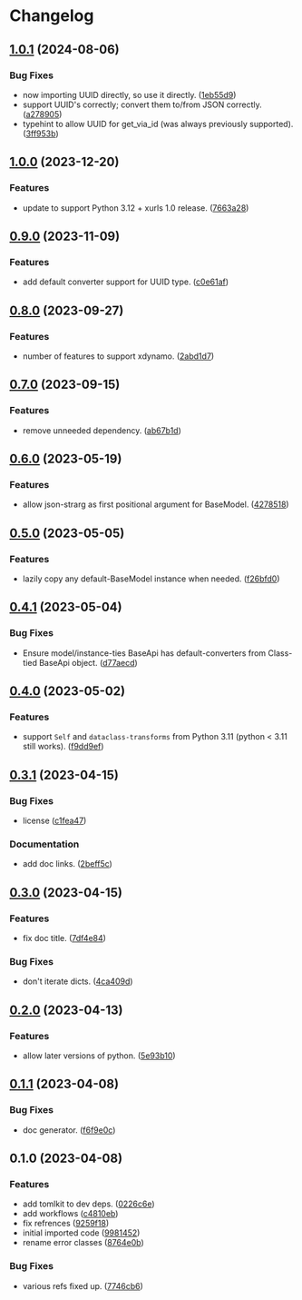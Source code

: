 # Changelog

## [1.0.1](https://github.com/xyngular/py-xmodel/compare/v1.0.0...v1.0.1) (2024-08-06)


### Bug Fixes

* now importing UUID directly, so use it directly. ([1eb55d9](https://github.com/xyngular/py-xmodel/commit/1eb55d9331dc71d87ddcc8b6c15cea89381698ba))
* support UUID's correctly; convert them to/from JSON correctly. ([a278905](https://github.com/xyngular/py-xmodel/commit/a278905354b3e2a5665a252c0a066e3e8f8248df))
* typehint to allow UUID for get_via_id (was always previously supported). ([3ff953b](https://github.com/xyngular/py-xmodel/commit/3ff953b6c9e5a8f699491492f7eabf135dd2bbd2))

## [1.0.0](https://github.com/xyngular/py-xmodel/compare/v0.9.0...v1.0.0) (2023-12-20)


### Features

* update to support Python 3.12 + xurls 1.0 release. ([7663a28](https://github.com/xyngular/py-xmodel/commit/7663a286365ad354b339a21844f3916ed1b09fdf))

## [0.9.0](https://github.com/xyngular/py-xmodel/compare/v0.8.0...v0.9.0) (2023-11-09)


### Features

* add default converter support for UUID type. ([c0e61af](https://github.com/xyngular/py-xmodel/commit/c0e61af2c89e82a2cd1d9fe43c223e4e1d43aa28))

## [0.8.0](https://github.com/xyngular/py-xmodel/compare/v0.7.0...v0.8.0) (2023-09-27)


### Features

* number of features to support xdynamo. ([2abd1d7](https://github.com/xyngular/py-xmodel/commit/2abd1d7a103e205b50ada9b1db54b52bdda9952b))

## [0.7.0](https://github.com/xyngular/py-xmodel/compare/v0.6.0...v0.7.0) (2023-09-15)


### Features

* remove unneeded dependency. ([ab67b1d](https://github.com/xyngular/py-xmodel/commit/ab67b1d2d63dbb95c18ae39161cb589b243a9fde))

## [0.6.0](https://github.com/xyngular/py-xmodel/compare/v0.5.0...v0.6.0) (2023-05-19)


### Features

* allow json-strarg as first positional argument for BaseModel. ([4278518](https://github.com/xyngular/py-xmodel/commit/42785180a7a56c8e3e6e0bed7d3eb4b1618586a4))

## [0.5.0](https://github.com/xyngular/py-xmodel/compare/v0.4.1...v0.5.0) (2023-05-05)


### Features

* lazily copy any default-BaseModel instance when needed. ([f26bfd0](https://github.com/xyngular/py-xmodel/commit/f26bfd0f17ab103b9889199deffb341be8a5ee72))

## [0.4.1](https://github.com/xyngular/py-xmodel/compare/v0.4.0...v0.4.1) (2023-05-04)


### Bug Fixes

* Ensure model/instance-ties BaseApi has default-converters from Class-tied BaseApi object. ([d77aecd](https://github.com/xyngular/py-xmodel/commit/d77aecd21e684e0a68ae96127e444ea3c1158100))

## [0.4.0](https://github.com/xyngular/py-xmodel/compare/v0.3.1...v0.4.0) (2023-05-02)


### Features

* support `Self` and `dataclass-transforms` from Python 3.11 (python &lt; 3.11 still works). ([f9dd9ef](https://github.com/xyngular/py-xmodel/commit/f9dd9ef29e8baa725a152931acb4008695245165))

## [0.3.1](https://github.com/xyngular/py-xmodel/compare/v0.3.0...v0.3.1) (2023-04-15)


### Bug Fixes

* license ([c1fea47](https://github.com/xyngular/py-xmodel/commit/c1fea478660e5d8e88a7c446640db44fe8942615))


### Documentation

* add doc links. ([2beff5c](https://github.com/xyngular/py-xmodel/commit/2beff5c7a2cdf2cf3d133edaf9b6bc32ba7e3e7d))

## [0.3.0](https://github.com/xyngular/py-xmodel/compare/v0.2.0...v0.3.0) (2023-04-15)


### Features

* fix doc title. ([7df4e84](https://github.com/xyngular/py-xmodel/commit/7df4e844e975ac4c1bbce47edf4a5d0919aa8c42))


### Bug Fixes

* don't iterate dicts. ([4ca409d](https://github.com/xyngular/py-xmodel/commit/4ca409d3d211e6ebfbb93510f2628fecc518e443))

## [0.2.0](https://github.com/xyngular/py-xmodel/compare/v0.1.1...v0.2.0) (2023-04-13)


### Features

* allow later versions of python. ([5e93b10](https://github.com/xyngular/py-xmodel/commit/5e93b1036df794b2333ef8b0bc50bfa49188e023))

## [0.1.1](https://github.com/xyngular/py-xmodel/compare/v0.1.0...v0.1.1) (2023-04-08)


### Bug Fixes

* doc generator. ([f6f9e0c](https://github.com/xyngular/py-xmodel/commit/f6f9e0ce289faf4b59608de68d9da64fb14618bd))

## 0.1.0 (2023-04-08)


### Features

* add tomlkit to dev deps. ([0226c6e](https://github.com/xyngular/py-xmodel/commit/0226c6e50e5ace30c7480517b965cf8b7f429268))
* add workflows ([c4810eb](https://github.com/xyngular/py-xmodel/commit/c4810eba9380ef5ca63be1aaaca2c0c5daa343bd))
* fix refrences ([9259f18](https://github.com/xyngular/py-xmodel/commit/9259f18875eefd3ae88c4d4c6139848636425feb))
* initial imported code ([9981452](https://github.com/xyngular/py-xmodel/commit/9981452059efe8f44f6c7bf99571424771976167))
* rename error classes ([8764e0b](https://github.com/xyngular/py-xmodel/commit/8764e0bfa2719c5224a99e2f8c203c04ab5d5b43))


### Bug Fixes

* various refs fixed up. ([7746cb6](https://github.com/xyngular/py-xmodel/commit/7746cb6aa5ae57832cea3031151a4bd0dfddbd0f))
